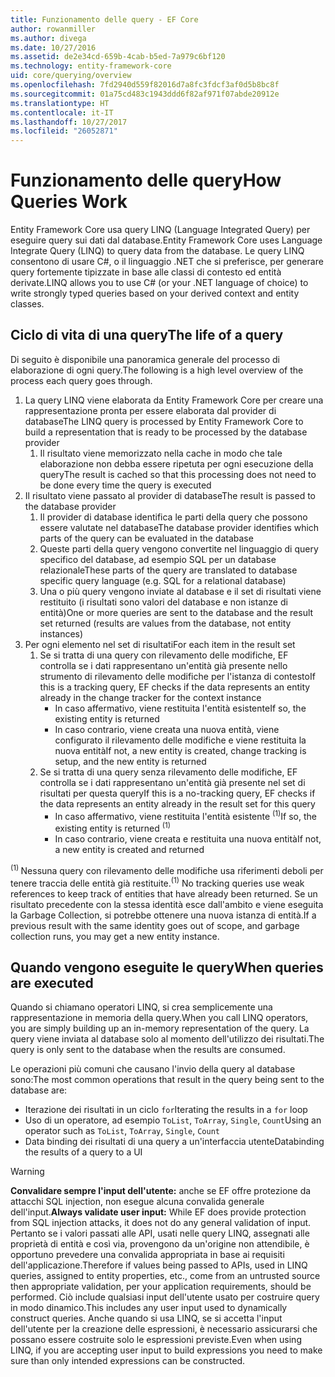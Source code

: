 ```yaml
---
title: Funzionamento delle query - EF Core
author: rowanmiller
ms.author: divega
ms.date: 10/27/2016
ms.assetid: de2e34cd-659b-4cab-b5ed-7a979c6bf120
ms.technology: entity-framework-core
uid: core/querying/overview
ms.openlocfilehash: 7fd2940d559f82016d7a8fc3fdcf3af0d5b8bc8f
ms.sourcegitcommit: 01a75cd483c1943ddd6f82af971f07abde20912e
ms.translationtype: HT
ms.contentlocale: it-IT
ms.lasthandoff: 10/27/2017
ms.locfileid: "26052871"
---
```

# <a name="how-queries-work"></a><span data-ttu-id="a38d2-102">Funzionamento delle query</span><span class="sxs-lookup"><span data-stu-id="a38d2-102">How Queries Work</span></span>

<span data-ttu-id="a38d2-103">Entity Framework Core usa query LINQ (Language Integrated Query) per eseguire query sui dati dal database.</span><span class="sxs-lookup"><span data-stu-id="a38d2-103">Entity Framework Core uses Language Integrate Query (LINQ) to query data from the database.</span></span> <span data-ttu-id="a38d2-104">Le query LINQ consentono di usare C#, o il linguaggio .NET che si preferisce, per generare query fortemente tipizzate in base alle classi di contesto ed entità derivate.</span><span class="sxs-lookup"><span data-stu-id="a38d2-104">LINQ allows you to use C# (or your .NET language of choice) to write strongly typed queries based on your derived context and entity classes.</span></span>

## <a name="the-life-of-a-query"></a><span data-ttu-id="a38d2-105">Ciclo di vita di una query</span><span class="sxs-lookup"><span data-stu-id="a38d2-105">The life of a query</span></span>

<span data-ttu-id="a38d2-106">Di seguito è disponibile una panoramica generale del processo di elaborazione di ogni query.</span><span class="sxs-lookup"><span data-stu-id="a38d2-106">The following is a high level overview of the process each query goes through.</span></span>

1. <span data-ttu-id="a38d2-107">La query LINQ viene elaborata da Entity Framework Core per creare una rappresentazione pronta per essere elaborata dal provider di database</span><span class="sxs-lookup"><span data-stu-id="a38d2-107">The LINQ query is processed by Entity Framework Core to build a representation that is ready to be processed by the database provider</span></span>
   1. <span data-ttu-id="a38d2-108">Il risultato viene memorizzato nella cache in modo che tale elaborazione non debba essere ripetuta per ogni esecuzione della query</span><span class="sxs-lookup"><span data-stu-id="a38d2-108">The result is cached so that this processing does not need to be done every time the query is executed</span></span>
2. <span data-ttu-id="a38d2-109">Il risultato viene passato al provider di database</span><span class="sxs-lookup"><span data-stu-id="a38d2-109">The result is passed to the database provider</span></span>
   1. <span data-ttu-id="a38d2-110">Il provider di database identifica le parti della query che possono essere valutate nel database</span><span class="sxs-lookup"><span data-stu-id="a38d2-110">The database provider identifies which parts of the query can be evaluated in the database</span></span>
   2. <span data-ttu-id="a38d2-111">Queste parti della query vengono convertite nel linguaggio di query specifico del database, ad esempio SQL per un database relazionale</span><span class="sxs-lookup"><span data-stu-id="a38d2-111">These parts of the query are translated to database specific query language (e.g. SQL for a relational database)</span></span>
   3. <span data-ttu-id="a38d2-112">Una o più query vengono inviate al database e il set di risultati viene restituito (i risultati sono valori del database e non istanze di entità)</span><span class="sxs-lookup"><span data-stu-id="a38d2-112">One or more queries are sent to the database and the result set returned (results are values from the database, not entity instances)</span></span>
3. <span data-ttu-id="a38d2-113">Per ogni elemento nel set di risultati</span><span class="sxs-lookup"><span data-stu-id="a38d2-113">For each item in the result set</span></span>
   1. <span data-ttu-id="a38d2-114">Se si tratta di una query con rilevamento delle modifiche, EF controlla se i dati rappresentano un'entità già presente nello strumento di rilevamento delle modifiche per l'istanza di contesto</span><span class="sxs-lookup"><span data-stu-id="a38d2-114">If this is a tracking query, EF checks if the data represents an entity already in the change tracker for the context instance</span></span>
      * <span data-ttu-id="a38d2-115">In caso affermativo, viene restituita l'entità esistente</span><span class="sxs-lookup"><span data-stu-id="a38d2-115">If so, the existing entity is returned</span></span>
      * <span data-ttu-id="a38d2-116">In caso contrario, viene creata una nuova entità, viene configurato il rilevamento delle modifiche e viene restituita la nuova entità</span><span class="sxs-lookup"><span data-stu-id="a38d2-116">If not, a new entity is created, change tracking is setup, and the new entity is returned</span></span>
   2. <span data-ttu-id="a38d2-117">Se si tratta di una query senza rilevamento delle modifiche, EF controlla se i dati rappresentano un'entità già presente nel set di risultati per questa query</span><span class="sxs-lookup"><span data-stu-id="a38d2-117">If this is a no-tracking query, EF checks if the data represents an entity already in the result set for this query</span></span>
      * <span data-ttu-id="a38d2-118">In caso affermativo, viene restituita l'entità esistente <sup>(1)</sup></span><span class="sxs-lookup"><span data-stu-id="a38d2-118">If so, the existing entity is returned <sup>(1)</sup></span></span>
      * <span data-ttu-id="a38d2-119">In caso contrario, viene creata e restituita una nuova entità</span><span class="sxs-lookup"><span data-stu-id="a38d2-119">If not, a new entity is created and returned</span></span>

<span data-ttu-id="a38d2-120"><sup>(1) </sup> Nessuna query con rilevamento delle modifiche usa riferimenti deboli per tenere traccia delle entità già restituite.</span><span class="sxs-lookup"><span data-stu-id="a38d2-120"><sup>(1)</sup> No tracking queries use weak references to keep track of entities that have already been returned.</span></span> <span data-ttu-id="a38d2-121">Se un risultato precedente con la stessa identità esce dall'ambito e viene eseguita la Garbage Collection, si potrebbe ottenere una nuova istanza di entità.</span><span class="sxs-lookup"><span data-stu-id="a38d2-121">If a previous result with the same identity goes out of scope, and garbage collection runs, you may get a new entity instance.</span></span>

## <a name="when-queries-are-executed"></a><span data-ttu-id="a38d2-122">Quando vengono eseguite le query</span><span class="sxs-lookup"><span data-stu-id="a38d2-122">When queries are executed</span></span>

<span data-ttu-id="a38d2-123">Quando si chiamano operatori LINQ, si crea semplicemente una rappresentazione in memoria della query.</span><span class="sxs-lookup"><span data-stu-id="a38d2-123">When you call LINQ operators, you are simply building up an in-memory representation of the query.</span></span> <span data-ttu-id="a38d2-124">La query viene inviata al database solo al momento dell'utilizzo dei risultati.</span><span class="sxs-lookup"><span data-stu-id="a38d2-124">The query is only sent to the database when the results are consumed.</span></span>

<span data-ttu-id="a38d2-125">Le operazioni più comuni che causano l'invio della query al database sono:</span><span class="sxs-lookup"><span data-stu-id="a38d2-125">The most common operations that result in the query being sent to the database are:</span></span>
* <span data-ttu-id="a38d2-126">Iterazione dei risultati in un ciclo `for`</span><span class="sxs-lookup"><span data-stu-id="a38d2-126">Iterating the results in a `for` loop</span></span>
* <span data-ttu-id="a38d2-127">Uso di un operatore, ad esempio `ToList`, `ToArray`, `Single`, `Count`</span><span class="sxs-lookup"><span data-stu-id="a38d2-127">Using an operator such as `ToList`, `ToArray`, `Single`, `Count`</span></span>
* <span data-ttu-id="a38d2-128">Data binding dei risultati di una query a un'interfaccia utente</span><span class="sxs-lookup"><span data-stu-id="a38d2-128">Databinding the results of a query to a UI</span></span>

> [!WARNING]  
> <span data-ttu-id="a38d2-129">**Convalidare sempre l'input dell'utente:** anche se EF offre protezione da attacchi SQL injection, non esegue alcuna convalida generale dell'input.</span><span class="sxs-lookup"><span data-stu-id="a38d2-129">**Always validate user input:** While EF does provide protection from SQL injection attacks, it does not do any general validation of input.</span></span> <span data-ttu-id="a38d2-130">Pertanto se i valori passati alle API, usati nelle query LINQ, assegnati alle proprietà di entità e così via, provengono da un'origine non attendibile, è opportuno prevedere una convalida appropriata in base ai requisiti dell'applicazione.</span><span class="sxs-lookup"><span data-stu-id="a38d2-130">Therefore if values being passed to APIs, used in LINQ queries, assigned to entity properties, etc., come from an untrusted source then appropriate validation, per your application requirements, should be performed.</span></span> <span data-ttu-id="a38d2-131">Ciò include qualsiasi input dell'utente usato per costruire query in modo dinamico.</span><span class="sxs-lookup"><span data-stu-id="a38d2-131">This includes any user input used to dynamically construct queries.</span></span> <span data-ttu-id="a38d2-132">Anche quando si usa LINQ, se si accetta l'input dell'utente per la creazione delle espressioni, è necessario assicurarsi che possano essere costruite solo le espressioni previste.</span><span class="sxs-lookup"><span data-stu-id="a38d2-132">Even when using LINQ, if you are accepting user input to build expressions you need to make sure than only intended expressions can be constructed.</span></span>
